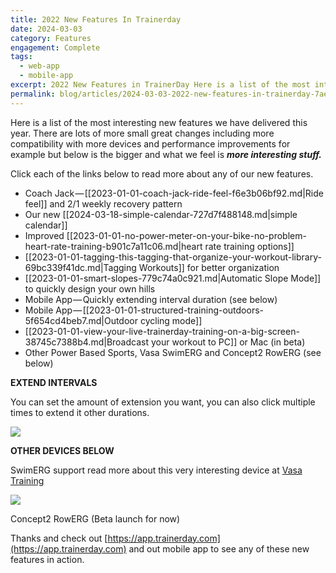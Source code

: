 ```yaml
---
title: 2022 New Features In Trainerday
date: 2024-03-03
category: Features
engagement: Complete
tags:
  - web-app
  - mobile-app
excerpt: 2022 New Features in TrainerDay Here is a list of the most interesting new features we have delivered this year. There are lots of more small great...
permalink: blog/articles/2024-03-03-2022-new-features-in-trainerday-7ae40aa811c8
---
```

Here is a list of the most interesting new features we have delivered this year. There are lots of more small great changes including more compatibility with more devices and performance improvements for example but below is the bigger and what we feel is ***more interesting stuff.***

Click each of the links below to read more about any of our new features.

*   Coach Jack — [[2023-01-01-coach-jack-ride-feel-f6e3b06bf92.md|Ride feel]] and 2/1 weekly recovery pattern
*   Our new [[2024-03-18-simple-calendar-727d7f488148.md|simple calendar]]
*   Improved [[2023-01-01-no-power-meter-on-your-bike-no-problem-heart-rate-training-b901c7a11c06.md|heart rate training options]]
*   [[2023-01-01-tagging-this-tagging-that-organize-your-workout-library-69bc339f41dc.md|Tagging Workouts]] for better organization
*   [[2023-01-01-smart-slopes-779c74a0c921.md|Automatic Slope Mode]] to quickly design your own hills
*   Mobile App — Quickly extending interval duration (see below)
*   Mobile App — [[2023-01-01-structured-training-outdoors-5f654cd4beb7.md|Outdoor cycling mode]]
*   [[2023-01-01-view-your-live-trainerday-training-on-a-big-screen-38745c7388b4.md|Broadcast your workout to PC]] or Mac (in beta)
*   Other Power Based Sports, Vasa SwimERG and Concept2 RowERG (see below)

**EXTEND INTERVALS**

You can set the amount of extension you want, you can also click multiple times to extend it other durations.

![](https://shared-web.s3.amazonaws.com/blog/images/2024-03-1KrHqj1HOWaT9PooNDLHRDA.png)

**OTHER DEVICES BELOW**

SwimERG support read more about this very interesting device at [Vasa Training](https://vasatrainer.com/)

![](https://shared-web.s3.amazonaws.com/blog/images/2024-03-03sr68A1Uz-c4N0aZ.jpg)

Concept2 RowERG (Beta launch for now)

Thanks and check out [https://app.trainerday.com](https://app.trainerday.com) and out mobile app to see any of these new features in action.

